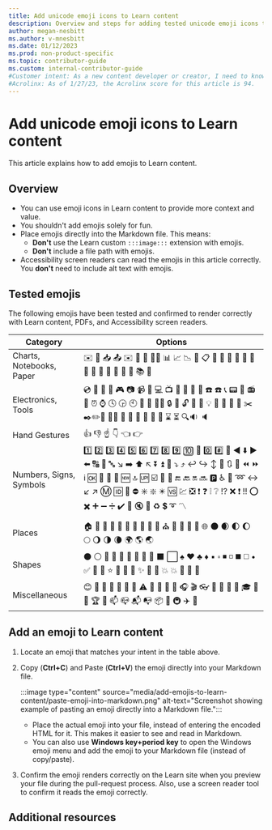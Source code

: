 ```yaml
---
title: Add unicode emoji icons to Learn content
description: Overview and steps for adding tested unicode emoji icons to Learn content.
author: megan-nesbitt
ms.author: v-mnesbitt
ms.date: 01/12/2023
ms.prod: non-product-specific
ms.topic: contributor-guide
ms.custom: internal-contributor-guide
#Customer intent: As a new content developer or creator, I need to know what unicode emoji icons I can add to my Learn content that will render correctly on the Learn platform and with Accessibility screen reader tools.
#Acrolinx: As of 1/27/23, the Acrolinx score for this article is 94.
---
```

# Add unicode emoji icons to Learn content


This article explains how to add emojis to Learn content.

## Overview

- You can use emoji icons in Learn content to provide more context and value.
- You shouldn't add emojis solely for fun.
- Place emojis directly into the Markdown file. This means:
    - **Don't** use the Learn custom `:::image:::` extension with emojis.
    - **Don't** include a file path with emojis.
- Accessibility screen readers can read the emojis in this article correctly. You **don't** need to include alt text with emojis.

## Tested emojis

The following emojis have been tested and confirmed to render correctly with Learn content, PDFs, and Accessibility screen readers.

|Category|Options|
|--------|-------|
|Charts, Notebooks, Paper|✉️ 📧 📥 📤 ✉️ 📨 📄 📃📑 📊 📈 📉 📜 📋 📁 📂 📕 📗 📘 📙 📓 📔 📒 📰 📝 📝 📖 📚 🔖|
|Electronics, Tools|💿 📀 💽 💾 🎮 📷 📹 🎥 💻 📺 📱 📳 📴 📲 ☎️ ☎️ 📞 📟 📠 📻 📇 ⏰ ⌚ 🕓 🕞 🕙 📡 📼 🔬🔭 🔒 🔏 🔓 🔐 🔑 💡 🔦 🔧 🔩 🔨 ✂️ ✒️✏️🔗 📐📏 📎 📌 🔌 🔋 📣 📢 ⌛ ⏳ 🔍🔉 🔈|
|Hand Gestures|👍 👎 ☝️ 👇 👈 👉|
|Numbers, Signs, Symbols|1️⃣ 2️⃣ 3️⃣ 4️⃣ 5️⃣ 6️⃣ 7️⃣ 8️⃣ 9️⃣ 🔟 🔢 0️⃣ #️⃣ 🔣 ◀️ ⬇️ ▶️ ⬅️ 🔠 🔡 🔤 ↘️ ➡️ ⬆️ ↖️ ⏬ ⏫ 🔽 ⤵️ ⤴️ ↩️ ↪️  ↕️ 🔼 🔃 🔄 ⏪ ⏩ ℹ️ 🆗 🔀 🔁 🔂 🆕 🔝 🆙 ☑️ 🎦 📶 🔚 🔙 🔛 🔜 🅿️ ♿ 🚾 ➿ ↔️ ↙️ ↗️ Ⓜ️ 🆔 🚫 ⛔ ✳️ ❇️ ✴️ 🆚 💹 ❎ ❗ ❓ ❕ ❔ ⁉️ ❌ ❗ ‼️ ⭕ ✖️ ➕ ➖ ➗ ✔️ 🔕 🔇 💱 ♻️ 💲 ➰ 〽️|
|Places|🏠 🏡 🏫 🏢 🏣 🏥 🏦 🏪 🏨 💒 ⛪ 🏬 🏤 🌇 🌆 🌐 🌑 🌒 🌓 🌔 🌕 🌖 🌗 🌘 🌍 🌎 🌏|
|Shapes|⚫ ⚪ 🔴 🔵 🔘 🔷 🔶 🔹 🔺 ⬛ ⬜ ♠️ ♥️ ♣️ ♦️ ▪️ ▫️ ◾ ◽ ◼️ ◻️ • ✅ 🔲 🔳 ⭐ 💎 💠 💮 ✨ 🌟 💫 💥 💥 💢 🔆 🔅|
|Miscellaneous|😊 📆 📅 🚦 🚥 🏁 🚩 ⚠️ 🚧 📛 🎨 🎤 🎧 🎬 👓 🎯 🔔 🎉 🎈 🎓 🎲 💯 🏆 📮 📫 📪 📬 📭 📦 🚀 🚇 ✈️ 🌠|

## Add an emoji to Learn content

1. Locate an emoji that matches your intent in the table above.

1. Copy (**Ctrl+C**) and Paste (**Ctrl+V**) the emoji directly into your Markdown file.

   :::image type="content" source="media/add-emojis-to-learn-content/paste-emoji-into-markdown.png" alt-text="Screenshot showing example of pasting an emoji directly into a Markdown file.":::

   - Place the actual emoji into your file, instead of entering the encoded HTML for it. This makes it easier to see and read in Markdown.
   - You can also use **Windows key+period key** to open the Windows emoji menu and add the emoji to your Markdown file (instead of copy/paste).

1. Confirm the emoji renders correctly on the Learn site when you preview your file during the pull-request process. Also, use a screen reader tool to confirm it reads the emoji correctly.

## Additional resources

